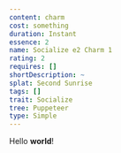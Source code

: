 ```yaml
---
content: charm
cost: something
duration: Instant
essence: 2
name: Socialize e2 Charm 1
rating: 2
requires: []
shortDescription: ~
splat: Second Sunrise
tags: []
trait: Socialize
tree: Puppeteer
type: Simple
---
```


Hello **world**!
